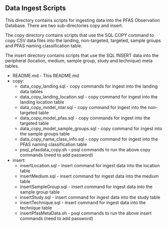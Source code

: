 ## Data Ingest Scripts
This directory contains scripts for ingesting data into the PFAS Observation Database. There are two 
sub-directories copy and insert. 

The copy directory contains scripts that use the SQL COPY command to copy CSV data files into the
landing, non-targeted, targeted, sample groups and PFAS naming classification table.

The insert directory contains scripts that use the SQL INSERT data into the peripheral (location, 
medium, sample group, study and technique) meta tables.

 * README.md - This README.md
 * copy:
   * data_copy_landing.sql - copy commands for ingest into the landing data tables
   * data_copy_landing_location.sql - copy command for ingest into the landing location table
   * data_copy_model_ntar.sql - copy command for ingest into the non-targeted table
   * data_copy_model_pfas.sql - copy commands for ingest into the targeted table
   * data_copy_model_sample_groups.sql - copy command for ingest into the sample groups table
   * data_copy_name_class_info.sql - copy command for ingest into the PFAS naming classification table
   * psql_pfasdata_copy.sh - psql commands to run the above copy commands (need to add password)
 * insert:
   * insertLocation.sql - insert command for ingest data into the location table
   * insertMedium.sql - insert command for ingest data into the medium table
   * insertSampleGroup.sql - insert command for ingest data into the sample group table
   * insertStudy.sql - insert command for ingest data into the study table
   * insertTechnique.sql - insert command for ingest data into the technique table
   * insertPfasMetaData.sh - psql commands to run the above insert commands (need to add password)
